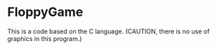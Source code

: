 # FloppyGame
This is a code based on the C language. (CAUTION, there is no use of graphics in this program.) 
